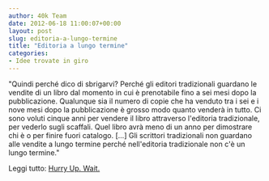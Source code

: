 ```yaml
---
author: 40k Team
date: 2012-06-18 11:00:07+00:00
layout: post
slug: editoria-a-lungo-termine
title: "Editoria a lungo termine"
categories:
- Idee trovate in giro
---
```


"Quindi perché dico di sbrigarvi?
Perché gli editori tradizionali guardano le vendite di un libro dal momento in cui è prenotabile fino a sei mesi dopo la pubblicazione. Qualunque sia il numero di copie che ha venduto tra i sei e i nove mesi dopo la pubblicazione è grosso modo quanto venderà in tutto.
Ci sono voluti cinque anni per vendere il libro attraverso l'editoria tradizionale, per vederlo sugli scaffali. Quel libro avrà meno di un anno per dimostrare chi è o per finire fuori catalogo.
[...]
Gli scrittori tradizionali non guardano alle vendite a lungo termine perché nell'editoria tradizionale non c'è un lungo termine."

Leggi tutto: [Hurry Up. Wait.](http://www.thepassivevoice.com/06/2012/hurry-up-wait/)

